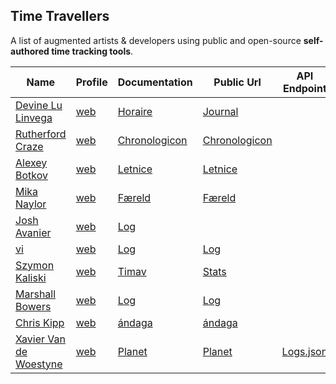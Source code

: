 ## Time Travellers

A list of augmented artists & developers using public and open-source **self-authored time tracking tools**.

Name | Profile | Documentation | Public Url | API Endpoint
-----|---------|---------------|------------|--------------
[Devine Lu Linvega](https://github.com/neauoire) | [web](https://wiki.xxiivv.com) | [Horaire](https://wiki.xxiivv.com/Horaire) | [Journal](https://wiki.xxiivv.com/Journal)
[Rutherford Craze](https://github.com/rutherfordcraze) | [web](https://craze.co.uk) | [Chronologicon](https://github.com/rutherfordcraze/chronologicon) | [Chronologicon](https://craze.co.uk/chronologicon)
[Alexey Botkov](https://github.com/nomand/) | [web](https://nomand.co) | [Letnice](https://github.com/nomand/Letnice) | [Letnice](https://nomand.github.io/Letnice)
[Mika Naylor](https://github.com/autophagy) | [web](http://autophagy.io/) | [Færeld](https://hraew.autophagy.io/faereld/) | [Færeld](https://raw.githubusercontent.com/autophagy/hraew/master/hraew/horda/faereld.hord)
[Josh Avanier](https://github.com/joshavanier) | [web](https://joshavanier.github.io) | [Log](https://github.com/joshavanier/log)
[vi](https://github.com/v-exec) | [web](https://v-os.ca/) | [Log](https://github.com/v-exec/Log) | [Log](https://log.v-os.ca)
[Szymon Kaliski](http://github.com/szymonkaliski) | [web](https://szymonkaliski.com/) | [Timav](https://szymonkaliski.com/log/2017-04-30-time-tracking/) | [Stats](https://szymonkaliski.com/stats)
[Marshall Bowers](https://github.com/maxdeviant) | [web](https://maxdeviant.com) | [Log](https://github.com/maxdeviant/log) | [Log](https://maxdeviant.com/log)
[Chris Kipp](https://github.com/ckipp01) | [web](https://wiki.chronica.xyz) | [ándaga](https://wiki.chronica.xyz/#andaga) | [ándaga](https://wiki.chronica.xyz/#andaga)
[Xavier Van de Woestyne](https://github.com/xvw) | [web](https://xvw.github.io) | [Planet](https://xvw.github.io/projects/planet.html) | [Planet](https://xvw.github.io/journal.html) | [Logs.json](https://xvw.github.io/api/logs.json)
